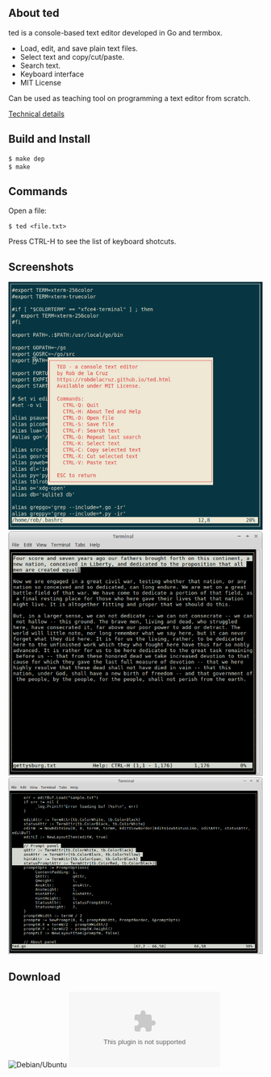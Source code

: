## About ted

ted is a console-based text editor developed in Go and termbox.

- Load, edit, and save plain text files. 
- Select text and copy/cut/paste.
- Search text.
- Keyboard interface
- MIT License

Can be used as teaching tool on programming a text editor from scratch.

[Technical details](https://robdelacruz.github.io/ted.html)

## Build and Install

    $ make dep
    $ make

## Commands

Open a file:

    $ ted <file.txt>

Press CTRL-H to see the list of keyboard shotcuts.

## Screenshots

![ted screen 3](screenshots/ted_screenshot3.png)
![ted screen 1](screenshots/ted_screenshot1.png)
![ted screen 2](screenshots/ted_screenshot2.png)

## Download

![Debian/Ubuntu](download/ted)
![Windows](download/ted.exe)

